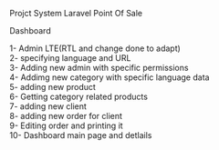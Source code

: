Projct System Laravel Point Of Sale

Dashboard

1-  Admin LTE(RTL and change done to adapt) </br>
2-  specifying language and URL </br>
3-  Adding new admin with specific permissions </br>
4-  Addimg new category with specific language data </br>
5-  adding new product </br>
6-  Getting category related products </br>
7-  adding new client </br>
8-  adding new order for client </br>
9-  Editing order and printing it </br>
10- Dashboard main page and detlails </br>
